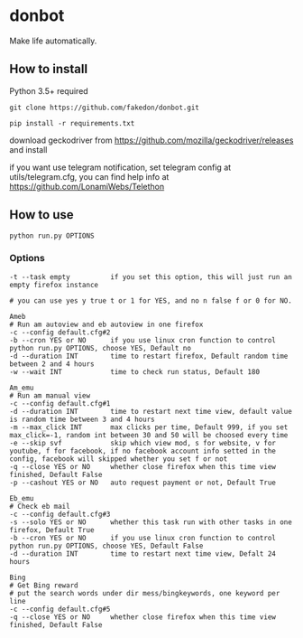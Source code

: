 # donbot
Make life automatically.

## How to install
Python 3.5+ required

`git clone https://github.com/fakedon/donbot.git`

`pip install -r requirements.txt`

download geckodriver from https://github.com/mozilla/geckodriver/releases and install

if you want use telegram notification, set telegram config at utils/telegram.cfg, you can find help info at https://github.com/LonamiWebs/Telethon

## How to use
`python run.py OPTIONS`
### Options
```
-t --task empty          if you set this option, this will just run an empty firefox instance

# you can use yes y true t or 1 for YES, and no n false f or 0 for NO.

Ameb
# Run am autoview and eb autoview in one firefox
-c --config default.cfg#2
-b --cron YES or NO      if you use linux cron function to control python run.py OPTIONS, choose YES, Default no
-d --duration INT        time to restart firefox, Default random time between 2 and 4 hours
-w --wait INT            time to check run status, Default 180

Am_emu
# Run am manual view
-c --config default.cfg#1
-d --duration INT        time to restart next time view, default value is random time between 3 and 4 hours
-m --max_click INT       max clicks per time, Default 999, if you set max_click=-1, random int between 30 and 50 will be choosed every time
-e --skip svf            skip which view mod, s for website, v for youtube, f for facebook, if no facebook account info setted in the config, facebook will skipped whether you set f or not
-q --close YES or NO     whether close firefox when this time view finished, Default False
-p --cashout YES or NO   auto request payment or not, Default True

Eb_emu
# Check eb mail
-c --config default.cfg#3
-s --solo YES or NO      whether this task run with other tasks in one firefox, Default True
-b --cron YES or NO      if you use linux cron function to control python run.py OPTIONS, choose YES, Default False
-d --duration INT        time to restart next time view, Defalt 24 hours

Bing
# Get Bing reward
# put the search words under dir mess/bingkeywords, one keyword per line
-c --config default.cfg#5
-q --close YES or NO     whether close firefox when this time view finished, Default False

